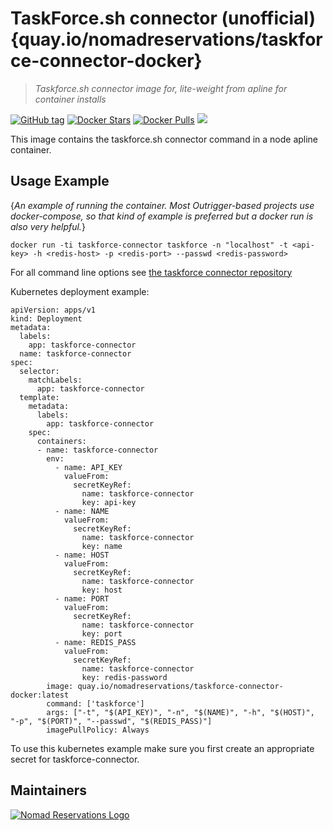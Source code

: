 # TaskForce.sh connector (unofficial) {quay.io/nomadreservations/taskforce-connector-docker}

> _Taskforce.sh connector image for, lite-weight from apline for container installs_


[![GitHub tag](https://img.shields.io/github/tag/nomadreservations/taskforce-connector-docker.svg)](https://github.com/nomadreservations/taskforce-connector-docker) [![Docker Stars](https://img.shields.io/docker/stars/nomadreservations/taskforce-connector-docker.svg)](https://hub.docker.com/r/nomadreservations/taskforce-connector-docker) [![Docker Pulls](https://img.shields.io/docker/pulls/nomadreservations/taskforce-connector-docker.svg)](https://hub.docker.com/r/nomadreservations/taskforce-connector-docker) [![](https://images.microbadger.com/badges/image/nomadreservations/taskforce-connector-docker:latest.svg)](https://microbadger.com/images/nomadreservations/taskforce-connector-docker:latest "Get your own image badge on microbadger.com")

This image contains the taskforce.sh connector command in a node apline container.

## Usage Example

{_An example of running the container. Most Outrigger-based projects use docker-compose, so that kind of example is preferred but a docker run is also very helpful._}

```
docker run -ti taskforce-connector taskforce -n "localhost" -t <api-key> -h <redis-host> -p <redis-port> --passwd <redis-password>
```

For all command line options see [the taskforce connector repository](https://github.com/taskforcesh/taskforce-connector)

Kubernetes deployment example:
```
apiVersion: apps/v1
kind: Deployment
metadata:
  labels:
    app: taskforce-connector
  name: taskforce-connector
spec:
  selector:
    matchLabels:
      app: taskforce-connector
  template:
    metadata:
      labels:
        app: taskforce-connector
    spec:
      containers:
      - name: taskforce-connector
        env:
          - name: API_KEY
            valueFrom:
              secretKeyRef:
                name: taskforce-connector
                key: api-key
          - name: NAME
            valueFrom:
              secretKeyRef:
                name: taskforce-connector
                key: name
          - name: HOST
            valueFrom:
              secretKeyRef:
                name: taskforce-connector
                key: host
          - name: PORT
            valueFrom:
              secretKeyRef:
                name: taskforce-connector
                key: port
          - name: REDIS_PASS
            valueFrom:
              secretKeyRef:
                name: taskforce-connector
                key: redis-password
        image: quay.io/nomadreservations/taskforce-connector-docker:latest
        command: ['taskforce']
        args: ["-t", "$(API_KEY)", "-n", "$(NAME)", "-h", "$(HOST)", "-p", "$(PORT)", "--passwd", "$(REDIS_PASS)"]
        imagePullPolicy: Always
```

To use this kubernetes example make sure you first create an appropriate secret for taskforce-connector.

## Maintainers

[![Nomad Reservations Logo](https://nomadreservations.co/wp-content/uploads/2019/03/logo_nomad-light-full.png)](https://nomadreservations.co)